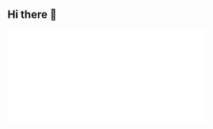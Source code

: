 ## Hi there 👋

<img alt="" width="400" src="https://github.com/earl706/earl706/blob/main/profile.classics.svg" alt=""></img>
